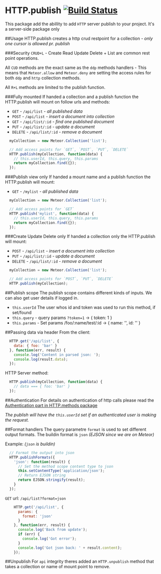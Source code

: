 HTTP.publish [![Build Status](https://travis-ci.org/raix/Meteor-http-publish.png?branch=master)](https://travis-ci.org/raix/Meteor-http-publish)
============

This package add the abillity to add `HTTP` server publish to your project. It's a server-side package only

##Usage
HTTP.publish creates a http crud restpoint for a collection *- only one cursor is allowed pr. publish*

###Security
`CRUD+L` - Create Read Update Delete + List are common rest point operations.

All `CUD` methods are the exact same as the `ddp` methods handlers - This means that `Meteor.allow` and `Meteor.deny` are setting the access rules for both `ddp` and `http` collection methods.

All `R+L` methods are limited to the publish function.

###Fully mounted
If handed a collection and a publish function the HTTP.publish will mount on follow urls and methods:
* `GET` - `/api/list` *- all published data*
* `POST` - `/api/list` *- insert a document into collection*
* `GET` - `/api/list/:id` *- find one published document*
* `PUT` - `/api/list/:id` *- update a document*
* `DELETE` - `/api/list/:id` *- remove a document*

```js
  myCollection = new Meteor.Collection('list');

  // Add access points for `GET`, `POST`, `PUT`, `DELETE`
  HTTP.publish(myCollection, function(data) {
    // this.userId, this.query, this.params
    return myCollection.find({});
  });
```

###Publish view only
If handed a mount name and a publish function the HTTP.publish will mount:
* `GET` - `/mylist` *- all published data*

```js
  myCollection = new Meteor.Collection('list');

  // Add access points for `GET`
  HTTP.publish('mylist', function(data) {
    // this.userId, this.query, this.params
    return myCollection.find({});
  });
```

###Create Update Delete only
If handed a collection only the HTTP.publish will mount:
* `POST` - `/api/list` *- insert a document into collection*
* `PUT` - `/api/list/:id` *- update a document*
* `DELETE` - `/api/list/:id` *- remove a document*

```js
  myCollection = new Meteor.Collection('list');

  // Add access points for `POST`, `PUT`, `DELETE`
  HTTP.publish(myCollection);
```

##Publish scope
The publish scope contains different kinds of inputs. We can also get user details if logged in.


* `this.userId` The user whos id and token was used to run this method, if set/found
* `this.query` - query params `?token=1` -> { token: 1 }
* `this.params` - Set params /foo/:name/test/:id -> { name: '', id: '' }

##Passing data via header
From the client:
```js
  HTTP.get('/api/list', {
    data: { foo: 'bar' }
  }, function(err, result) {
    console.log('Content in parsed json: ');
    console.log(result.data);
  });
```

HTTP Server method:
```js
  HTTP.publish(myCollection, function(data) {
    // data === { foo: 'bar' }
  });
```

##Authentication
For details on authentication of http calls please read the [Authentication part in HTTP.methods package](https://github.com/raix/Meteor-http-methods#authentication)

*The publish will have the `this.userId` set if an authenticated user is making the request.*

##Format handlers
The query parametre `format` is used to set different output formats. The buildin format is `json` *(EJSON since we are on Meteor)*

Example: *(`json` is buildin)*
```js
  // Format the output into json
  HTTP.publishFormats({
    'json': function(result) {
      // Set the method scope content type to json
      this.setContentType('application/json');
      // Return EJSON string
      return EJSON.stringify(result);
    }
  });
```

`GET` url: `/api/list?format=json`
```js
    HTTP.get('/api/list', {
      params: {
        format: 'json'
      }
    }, function(err, result) {
      console.log('Back from update');
      if (err) {
        console.log('Got error');
      }
      console.log('Got json back: ' + result.content);
    });
```

##Unpublish
For `api` integrity theres added an `HTTP.unpublish` method that takes a collection or name of mount point to remove.


